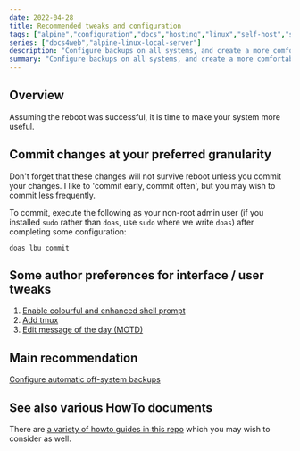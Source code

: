 ```yaml
---
date: 2022-04-28
title: Recommended tweaks and configuration
tags: ["alpine","configuration","docs","hosting","linux","self-host","sysadmin-devops"]
series: ["docs4web","alpine-linux-local-server"]
description: "Configure backups on all systems, and create a more comfortable terminal environment for system on which you use the shell."
summary: "Configure backups on all systems, and create a more comfortable terminal environment for system on which you use the shell."
---
```


## Overview

Assuming the reboot was successful, it is time to make your system more useful.

## Commit changes at your preferred granularity

Don't forget that these changes will not survive reboot unless you commit your changes. I like to 'commit early, commit often', but you may wish to commit less frequently.

To commit, execute the following as your non-root admin user (if you installed `sudo` rather than `doas`, use `sudo` where we write `doas`) after completing some configuration:

``` shell
doas lbu commit
```

## Some author preferences for interface / user tweaks

1. [Enable colourful and enhanced shell prompt](enable-colourful-shell-prompt.md)
2. [Add tmux](add-tmux.md)
3. [Edit message of the day (MOTD)](edit-motd.md)

## Main recommendation

[Configure automatic off-system backups](configure-off-system-backups.md)

## See also various HowTo documents

There are [a variety of howto guides in this repo](../howtos/_index.md) which you may wish to consider as well.
